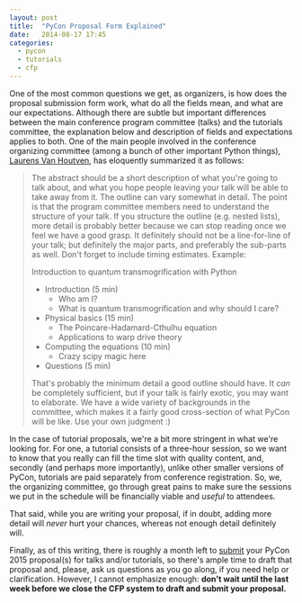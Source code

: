 ```yaml
---
layout: post
title:  "PyCon Proposal Form Explained"
date:   2014-08-17 17:45
categories:
  - pycon
  - tutorials
  - cfp
---
```

One of the most common questions we get, as organizers, is how does the proposal submission form work, what do all the fields mean, and what are our expectations. Although there are subtle but important differences between the main conference program committee (talks) and the tutorials committee, the explanation below and description of fields and expectations applies to both. One of the main people involved in the conference organizing committee (among a bunch of other important Python things), [Laurens Van Houtven](https://twitter.com/lvh), has eloquently summarized it as follows:

<!-- more -->

> The abstract should be a short description of what you're going to talk about, and what you hope people leaving your talk will be able to take away from it.
> The outline can vary somewhat in detail. The point is that the program committee members need to understand the structure of your talk. If you structure the outline (e.g. nested lists), more detail is probably better because we can stop reading once we feel we have a good grasp. It definitely should not be a line-for-line of your talk; but definitely the major parts, and preferably the sub-parts as well. Don't forget to include timing estimates. Example:
> 
> Introduction to quantum transmogrification with Python
> 
> - Introduction (5 min)
>     - Who am I?
>     - What is quantum transmogrification and why should I care?
> - Physical basics (15 min)
>     - The Poincare-Hadamard-Cthulhu equation
>     - Applications to warp drive theory
> - Computing the equations (10 min)
>    - Crazy scipy magic here
> - Questions (5 min)
> 
> That's probably the minimum detail a good outline should have. It *can* be completely sufficient, but if your talk is fairly exotic, you may want to elaborate. We have a wide variety of backgrounds in the committee, which makes it a fairly good cross-section of what PyCon will be like. Use your own judgment :)

In the case of tutorial proposals, we're a bit more stringent in what we're looking for. For one, a tutorial consists of a three-hour session, so we want to know that you really can fill the time slot with quality content, and, secondly (and perhaps more importantly), unlike other smaller versions of PyCon, tutorials are paid separately from conference registration. So, we, the organizing committee, go through great pains to make sure the sessions we put in the schedule will be financially viable and *useful* to attendees.

That said, while you are writing your proposal, if in doubt, adding more detail will *never* hurt your chances, whereas not enough detail definitely will.

Finally, as of this writing, there is roughly a month left to [submit](https://us.pycon.org/2015/speaking/cfp/) your PyCon 2015 proposal(s) for talks and/or tutorials, so there's ample time to draft that proposal and, please, ask us questions as you go along, if you need help or clarification. However, I cannot emphasize enough: **don't wait until the last week before we close the CFP system to draft and submit your proposal.**